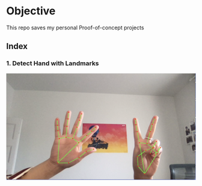 # Objective
This repo saves my personal Proof-of-concept projects 

## Index
### 1. Detect Hand with Landmarks
![Hands](./Detect_Hands_with_Landmarks/1.png)

